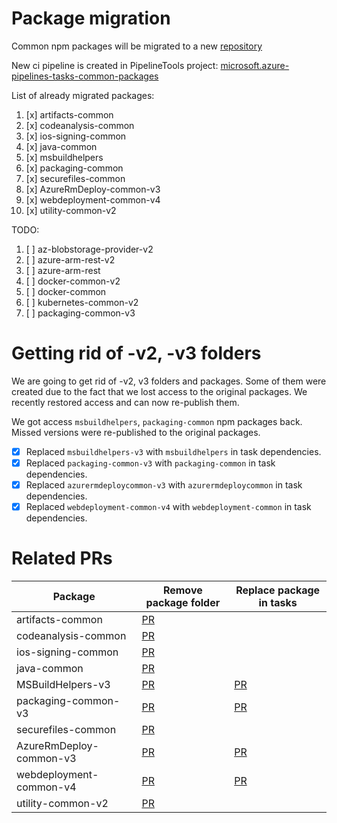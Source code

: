 # Package migration

Common npm packages will be migrated to a new [repository](https://github.com/microsoft/azure-pipelines-tasks-common-packages)

New ci pipeline is created in PipelineTools project: [microsoft.azure-pipelines-tasks-common-packages](https://dev.azure.com/mseng/PipelineTools/_build?definitionId=14116)

List of already migrated packages:

1. [x] artifacts-common
2. [x] codeanalysis-common
3. [x] ios-signing-common
4. [x] java-common
5. [x] msbuildhelpers
6. [x] packaging-common
7. [x] securefiles-common
8. [x] AzureRmDeploy-common-v3
9. [x] webdeployment-common-v4
10. [x]  utility-common-v2

TODO:


1. [ ] az-blobstorage-provider-v2
2.  [ ] azure-arm-rest-v2
3.  [ ] azure-arm-rest
4.  [ ] docker-common-v2
5.  [ ] docker-common
6.  [ ] kubernetes-common-v2
7.  [ ] packaging-common-v3


# Getting rid of -v2, -v3 folders

We are going to get rid of -v2, v3 folders and packages. Some of them were created due to the fact that we lost access to the original packages.
We recently restored access and can now re-publish them.

We got access `msbuildhelpers`, `packaging-common` npm packages back.
Missed versions were re-published to the original packages. 

- [x] Replaced `msbuildhelpers-v3` with `msbuildhelpers` in task dependencies.
- [x] Replaced `packaging-common-v3` with `packaging-common` in task dependencies.
- [x] Replaced `azurermdeploycommon-v3` with `azurermdeploycommon` in task dependencies.
- [x] Replaced `webdeployment-common-v4` with `webdeployment-common` in task dependencies.

# Related PRs

| Package                 | Remove package folder                                               | Replace package in tasks                                            |
| ----------------------- | ------------------------------------------------------------------- | ------------------------------------------------------------------- |
| artifacts-common        | [PR](https://github.com/microsoft/azure-pipelines-tasks/pull/17273) |                                                                     |
| codeanalysis-common     | [PR](https://github.com/microsoft/azure-pipelines-tasks/pull/17268) |                                                                     |
| ios-signing-common      | [PR](https://github.com/microsoft/azure-pipelines-tasks/pull/17272) |                                                                     |
| java-common             | [PR](https://github.com/microsoft/azure-pipelines-tasks/pull/17269) |                                                                     |
| MSBuildHelpers-v3       | [PR](https://github.com/microsoft/azure-pipelines-tasks/pull/17274) | [PR](https://github.com/microsoft/azure-pipelines-tasks/pull/17250) |
| packaging-common-v3     | [PR](https://github.com/microsoft/azure-pipelines-tasks/pull/17271) | [PR](https://github.com/microsoft/azure-pipelines-tasks/pull/17266) |
| securefiles-common      | [PR](https://github.com/microsoft/azure-pipelines-tasks/pull/17270) |                                                                     |
| AzureRmDeploy-common-v3 | [PR](https://github.com/microsoft/azure-pipelines-tasks/pull/17444) | [PR](https://github.com/microsoft/azure-pipelines-tasks/pull/17435) |
| webdeployment-common-v4 | [PR](https://github.com/microsoft/azure-pipelines-tasks/pull/17430) | [PR](https://github.com/microsoft/azure-pipelines-tasks/pull/17379) |
| utility-common-v2       | [PR](https://github.com/microsoft/azure-pipelines-tasks/pull/17445) |                                                                     |